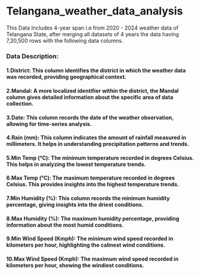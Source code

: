 # Telangana_weather_data_analysis

This Data Includes 4-year span i.e from 2020 - 2024 weather data of Telangana State, after merging all datasets of 4 years the data having 7,20,500 rows with the following data columns.

### Data Description:

#### 1.District: This column identifies the district in which the weather data was recorded, providing geographical context.
#### 2.Mandal: A more localized identifier within the district, the Mandal column gives detailed information about the specific area of data collection.
#### 3.Date: This column records the date of the weather observation, allowing for time-series analysis.
#### 4.Rain (mm): This column indicates the amount of rainfall measured in millimeters. It helps in understanding precipitation patterns and trends.
#### 5.Min Temp (°C): The minimum temperature recorded in degrees Celsius. This helps in analyzing the lowest temperature trends.
#### 6.Max Temp (°C): The maximum temperature recorded in degrees Celsius. This provides insights into the highest temperature trends.
#### 7.Min Humidity (%): This column records the minimum humidity percentage, giving insights into the driest conditions.
#### 8.Max Humidity (%): The maximum humidity percentage, providing information about the most humid conditions.
#### 9.Min Wind Speed (Kmph): The minimum wind speed recorded in kilometers per hour, highlighting the calmest wind conditions.
#### 10.Max Wind Speed (Kmph): The maximum wind speed recorded in kilometers per hour, showing the windiest conditions.
